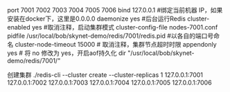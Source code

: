 port  7001	7002	7003	7004	7005	7006
bind 127.0.0.1       		 #绑定当前机器 IP，如果安装在docker下，这里是0.0.0.0
daemonize    yes	         #后台运行Redis
cluster-enabled yes 		 #取消注释，启动集群模式
cluster-config-file	nodes-7001.conf 	
pidfile /usr/local/bob/skynet-demo/redis/7001/redis.pid   #以各自的端口号命名
cluster-node-timeout 15000                    # 取消注释，集群节点超时时限
appendonly yes 			        # 将 no 修改为 yes，开启aof持久化
dir "/usr/local/bob/skynet-demo/redis/7001/"

创建集群
./redis-cli --cluster create --cluster-replicas 1 127.0.0.1:7001 127.0.0.1:7002 127.0.0.1:7003 127.0.0.1:7004 127.0.0.1:7005 127.0.0.1:7006
